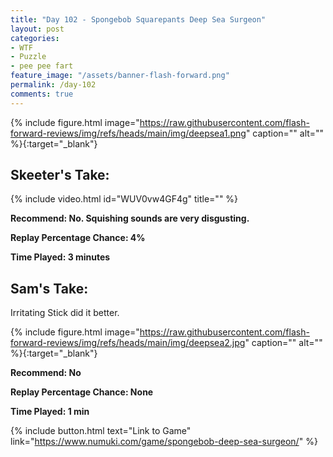 ```yaml
---
title: "Day 102 - Spongebob Squarepants Deep Sea Surgeon"
layout: post
categories:
- WTF
- Puzzle
- pee pee fart
feature_image: "/assets/banner-flash-forward.png"
permalink: /day-102
comments: true
---
```


{% include figure.html image="https://raw.githubusercontent.com/flash-forward-reviews/img/refs/heads/main/img/deepsea1.png" caption="" alt="" %}{:target="_blank"}

## Skeeter's Take:

{% include video.html id="WUV0vw4GF4g" title="" %}

**Recommend: No. Squishing sounds are very disgusting.**

**Replay Percentage Chance: 4%**

**Time Played: 3 minutes**

## Sam's Take:

Irritating Stick did it better.

{% include figure.html image="https://raw.githubusercontent.com/flash-forward-reviews/img/refs/heads/main/img/deepsea2.jpg" caption="" alt="" %}{:target="_blank"}

**Recommend: No**

**Replay Percentage Chance: None**

**Time Played: 1 min**

{% include button.html text="Link to Game" link="https://www.numuki.com/game/spongebob-deep-sea-surgeon/" %}
